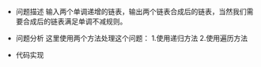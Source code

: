 - 问题描述
输入两个单调递增的链表，输出两个链表合成后的链表，当然我们需要合成后的链表满足单调不减规则。

- 问题分析
这里使用两个方法处理这个问题：
	1.使用递归方法
	2.使用遍历方法

- 代码实现
```java

```